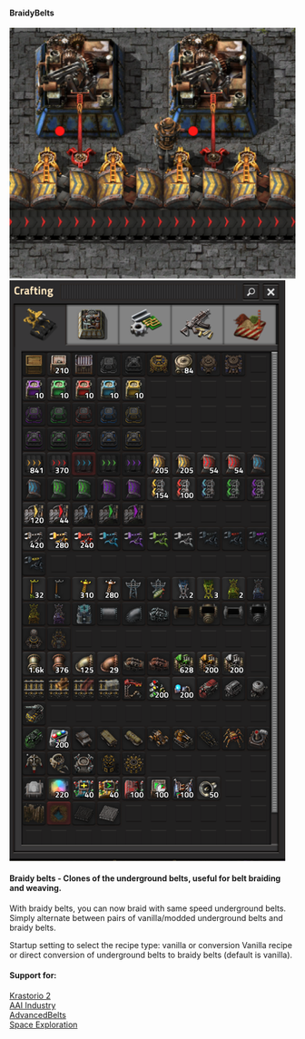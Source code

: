 #### BraidyBelts
 
![Braidy belts](/braiding.png)
![Crafting](/crafting.png)

#### Braidy belts - Clones of the underground belts, useful for belt braiding and weaving.

With braidy belts, you can now braid with same speed underground belts.
Simply alternate between pairs of vanilla/modded underground belts and braidy belts.

Startup setting to select the recipe type: vanilla or conversion
Vanilla recipe or direct conversion of underground belts to braidy belts (default is vanilla).

#### Support for:

[Krastorio 2](https://mods.factorio.com/mod/Krastorio2)  
[AAI Industry](https://mods.factorio.com/mod/aai-industry)  
[AdvancedBelts](https://mods.factorio.com/mod/AdvancedBelts)  
[Space Exploration](https://mods.factorio.com/mod/space-exploration)  
